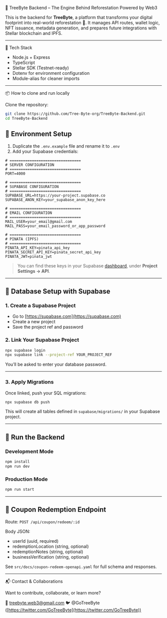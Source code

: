 🌱 TreeByte Backend – The Engine Behind Reforestation Powered by Web3

This is the backend for **TreeByte**, a platform that transforms your digital footprint into real-world reforestation 🌳. It manages API routes, wallet logic, NFT issuance, metadata generation, and prepares future integrations with Stellar blockchain and IPFS.

---

🧰 Tech Stack

* Node.js + Express
* TypeScript
* Stellar SDK (Testnet-ready)
* Dotenv for environment configuration
* Module-alias for cleaner imports

---

📦 How to clone and run locally

Clone the repository:

```bash
git clone https://github.com/Tree-Byte-org/TreeByte-Backend.git
cd TreeByte-Backend
```

## 🔐 Environment Setup

1. Duplicate the `.env.example` file and rename it to `.env`
2. Add your Supabase credentials:

```env
# ================================
# SERVER CONFIGURATION
# ================================
PORT=4000

# ================================
# SUPABASE CONFIGURATION
# ================================
SUPABASE_URL=https://your-project.supabase.co
SUPABASE_ANON_KEY=your_supabase_anon_key_here

# ================================
# EMAIL CONFIGURATION
# ================================
MAIL_USER=your_email@gmail.com
MAIL_PASS=your_email_password_or_app_password

# ================================
# PINATA (IPFS)
# ================================
PINATA_API_KEY=pinata_api_key
PINATA_SECRET_API_KEY=pinata_secret_api_key
PINATA_JWT=pinata_jwt
```

> You can find these keys in your Supabase [dashboard](https://supabase.com/dashboard), under **Project Settings → API**.

---

## 🧪 Database Setup with Supabase

### 1. Create a Supabase Project

* Go to [https://supabase.com](https://supabase.com)
* Create a new project
* Save the project ref and password

### 2. Link Your Supabase Project

```bash
npx supabase login
npx supabase link --project-ref YOUR_PROJECT_REF
```

You’ll be asked to enter your database password.

---

### 3. Apply Migrations

Once linked, push your SQL migrations:

```bash
npx supabase db push
```

This will create all tables defined in `supabase/migrations/` in your Supabase project.

---

## 🚀 Run the Backend

### Development Mode

```bash
npm install
npm run dev
```

### Production Mode

```bash
npm run start
```

---

## 📘 Coupon Redemption Endpoint

Route: `POST /api/coupon/redeem/:id`

Body JSON:

- userId (uuid, required)
- redemptionLocation (string, optional)
- redemptionNotes (string, optional)
- businessVerification (string, optional)

See `src/docs/coupon-redeem-openapi.yaml` for full schema and responses.

---

📬 Contact & Collaborations

Want to contribute, collaborate, or learn more?

📩 [treebyte.web3@gmail.com](mailto:treebyte.web3@gmail.com)
🐦 @GoTreeByte ([https://twitter.com/GoTreeByte](https://twitter.com/GoTreeByte))
